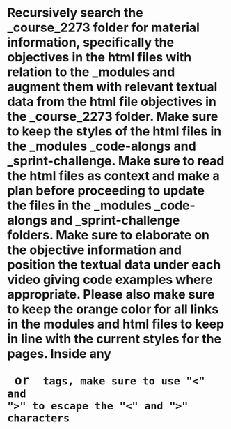 # Recursively search the _course_2273 folder for material information, specifically the objectives in the html files with relation to the _modules and augment them with relevant textual data from the html file objectives in the _course_2273 folder. Make sure to keep the styles of the html files in the _modules _code-alongs and _sprint-challenge. Make sure to read the html files as context and make a plan before proceeding to update the files in the _modules _code-alongs and _sprint-challenge folders. Make sure to elaborate on the objective information and position the textual data under each video giving code examples where appropriate. Please also make sure to keep the orange color for all links in the modules and html files to keep in line with the current styles for the pages. Inside any <pre> or <code> tags, make sure to use "&lt;" and "&gt;" to escape the "<" and ">" characters
